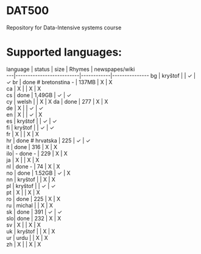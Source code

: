 DAT500
======

Repository for Data-Intensive systems course

Supported languages:
======

  language | status             | size       | Rhymes     | newspapes/wiki   
  ---|--------------------------|------------|---------------
  bg | kryštof                  |            | ✓          | ✓ 
  br | done # bretonstina -     | 137MB      | X          | X   
  ca | X                        |            | X          | X   
  cs | done                     | 1,49GB     | ✓          | ✓   
  cy | welsh                    |            | X          | X 
  da | done                     | 277        | X          | X   
  de | X                        |            | ✓          | ✓   
  en | X                        |            | ✓          | X            
  es | kryštof                  |            | ✓          | ✓  
  fi | kryštof                  |            | ✓          | ✓   
  fr | X                        |            | X          | X   
  hr | done # hrvatska          | 225        | ✓          | ✓   
  it | done                     | 316        | X          | X   
  ilo| - done -                 | 229        | X          | X  
  ja | X                        |            | X          | X  
  nl | done -                   | 74         | X          | X  
  no | done                     | 1.52GB     | ✓          | X  
  nn | kryštof                  |            | X          | X   
  pl | kryštof                  |            | ✓          | ✓   
  pt | X                        |            | X          | X  
  ro | done                     | 225        | X          | X   
  ru | michal                   |            | X          | X           
  sk | done                     | 391        | ✓          | ✓   
  slo| done                     | 232        | X          | X  
  sv | X                        |            | X          | X    
  uk | kryštof                  |            | X          | X   
  ur | urdu                     |            | X          | X   
  zh | X                        |            | X          | X   
 

